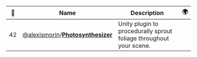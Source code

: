 |:star2: | Name | Description | 🌍|
|---|---|---|---|
|42|[@alexismorin](https://github.com/alexismorin)/[**Photosynthesizer**](https://github.com/alexismorin/Photosynthesizer)|Unity plugin to procedurally sprout foliage throughout your scene.||

